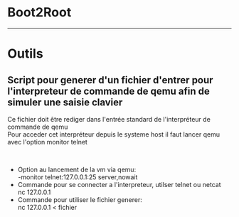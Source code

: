 # Boot2Root
<hr/>
<h1>Outils</h1>
<h2>Script pour generer d'un fichier d'entrer pour l'interpreteur de commande de qemu afin de simuler une saisie clavier</h2>
<p>Ce fichier doit être rediger dans l'entrée standard de l'interpréteur de commande de qemu<br/>
Pour acceder cet interpréteur depuis le systeme host il faut lancer qemu avec l'option monitor telnet</p>
<br/>
<ul>
<li>Option au lancement de la vm via qemu:<br/>
-monitor telnet:127.0.0.1:25 server,nowait</li>

<li>Commande pour se connecter a l'interpreteur, utilser telnet ou netcat<br/>
nc 127.0.0.1</li>

<li>Commande pour utiliser le fichier generer:<br/>
nc 127.0.0.1 < fichier</li>
<ul>

